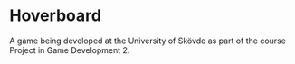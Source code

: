 Hoverboard
==========

A game being developed at the University of Skövde as part of the course Project in Game Development 2.
